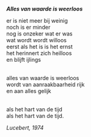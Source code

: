 ***Alles van waarde is weerloos***<br>

er is niet meer bij weinig<br>
noch is er minder<br>
nog is onzeker wat er was<br>
wat wordt wordt willoos<br>
eerst als het is is het ernst<br>
het herinnert zich heilloos<br>
en blijft ijlings<br><br>

alles van waarde is weerloos<br>
wordt van aanraakbaarheid rijk<br>
en aan alles gelijk<br><br>

als het hart van de tijd<br>
als het hart van de tijd.<br>

*Lucebert, 1974*
